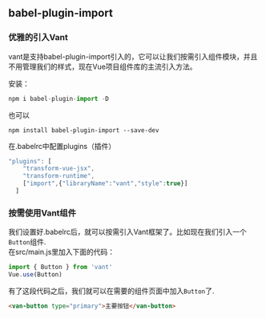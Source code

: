 ## babel-plugin-import

### 优雅的引入Vant

vant是支持babel-plugin-import引入的，它可以让我们按需引入组件模块，并且不用管理我们的样式，现在Vue项目组件库的主流引入方法。

安装：

```js
npm i babel-plugin-import -D
```

也可以

```
npm install babel-plugin-import --save-dev
```

在.babelrc中配置plugins（插件）

```js
"plugins": [
    "transform-vue-jsx", 
    "transform-runtime",
    ["import",{"libraryName":"vant","style":true}]
  ]
```

### 按需使用Vant组件

我们设置好.babelrc后，就可以按需引入Vant框架了。比如现在我们引入一个`Button`组件.  
在src/main.js里加入下面的代码：

```js
import { Button } from 'vant'
Vue.use(Button)
```

有了这段代码之后，我们就可以在需要的组件页面中加入`Button`了.

```html
<van-button type="primary">主要按钮</van-button>
```



